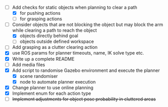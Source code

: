 - [ ] Add checks for static objects when planning to clear a path
  - [x] for pushing actions
  - [ ] for grasping actions
- [ ] Consider objects that are not blocking the object but may block the arm while clearing a path to reach the object
  - [x] objects directly behind goal 
  - [ ] objects outside defined workspace
- [ ] Add grasping as a clutter clearing action
- [x] use ROS params for planner timeouts, name, IK solve type etc.
- [x] Write up a complete README
- [ ] Add media files
- [x] Add script to randomise Gazebo environment and execute the planner
  - [x] scene randomiser
  - [x] node to automate planner execution
- [x] Change planner to use online planning
- [x] Implement enum for each action type
- [ ] ~~Implement adjustments for object pose probability in cluttered areas~~